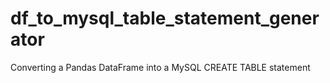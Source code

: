 # df_to_mysql_table_statement_generator
Converting a Pandas DataFrame into a MySQL CREATE TABLE statement
